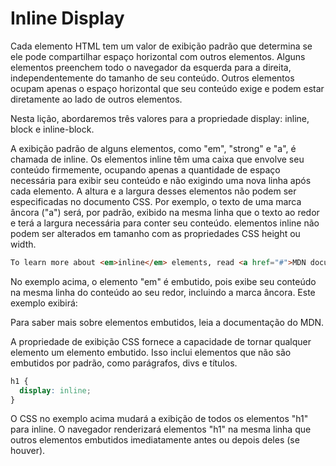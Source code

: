 # Inline Display
Cada elemento HTML tem um valor de exibição padrão que determina se ele pode compartilhar espaço horizontal com outros elementos. Alguns elementos preenchem todo o navegador da esquerda para a direita, independentemente do tamanho de seu conteúdo. Outros elementos ocupam apenas o espaço horizontal que seu conteúdo exige e podem estar diretamente ao lado de outros elementos.

Nesta lição, abordaremos três valores para a propriedade display: inline, block e inline-block.

A exibição padrão de alguns elementos, como "em", "strong" e "a", é chamada de inline. Os elementos inline têm uma caixa que envolve seu conteúdo firmemente, ocupando apenas a quantidade de espaço necessária para exibir seu conteúdo e não exigindo uma nova linha após cada elemento. A altura e a largura desses elementos não podem ser especificadas no documento CSS. Por exemplo, o texto de uma marca âncora ("a") será, por padrão, exibido na mesma linha que o texto ao redor e terá a largura necessária para conter seu conteúdo. elementos inline não podem ser alterados em tamanho com as propriedades CSS height ou width.

```html
To learn more about <em>inline</em> elements, read <a href="#">MDN documentation</a>.   
```

No exemplo acima, o elemento "em" é embutido, pois exibe seu conteúdo na mesma linha do conteúdo ao seu redor, incluindo a marca âncora. Este exemplo exibirá:

Para saber mais sobre elementos embutidos, leia a documentação do MDN.

A propriedade de exibição CSS fornece a capacidade de tornar qualquer elemento um elemento embutido. Isso inclui elementos que não são embutidos por padrão, como parágrafos, divs e títulos.

```css
h1 {
  display: inline;
}
```

O CSS no exemplo acima mudará a exibição de todos os elementos "h1" para inline. O navegador renderizará elementos "h1" na mesma linha que outros elementos embutidos imediatamente antes ou depois deles (se houver).